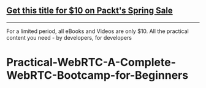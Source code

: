 ## [Get this title for $10 on Packt's Spring Sale](https://www.packt.com/V17742?utm_source=github&utm_medium=packt-github-repo&utm_campaign=spring_10_dollar_2022)
-----
For a limited period, all eBooks and Videos are only $10. All the practical content you need \- by developers, for developers

# Practical-WebRTC-A-Complete-WebRTC-Bootcamp-for-Beginners